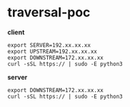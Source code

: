 # traversal-poc

**client**

```
export SERVER=192.xx.xx.xx
export UPSTREAM=192.xx.xx.xx
export DOWNSTREAM=172.xx.xx.xx
curl -sSL https:// | sudo -E python3
```

**server**

```
export DOWNSTREAM=172.xx.xx.xx
curl -sSL https:// | sudo -E python3
```

